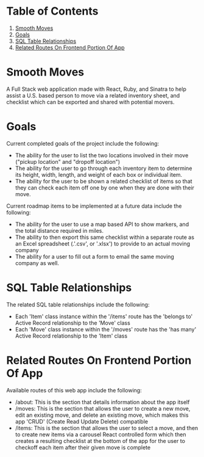 
# Table of Contents

1.  [Smooth Moves](#org7e05246)
2.  [Goals](#orgebf579a)
3.  [SQL Table Relationships](#orgf13ac7a)
4.  [Related Routes On Frontend Portion Of App](#orgd29f7d0)


<a id="org7e05246"></a>

# Smooth Moves

A Full Stack web application made with React, Ruby, and Sinatra to help assist a U.S. based person to move via a related inventory sheet, and checklist which can be exported and shared with potential movers.


<a id="orgebf579a"></a>

# Goals

Current completed goals of the project include the following:

-   The ability for the user to list the two locations involved in their move ("pickup location" and "dropoff location")
-   The ability for the user to go through each inventory item to determine its height, width, length, and weight of each box or individual item.
-   The ability for the user to be shown a related checklist of items so that they can check each item off one by one when they are done with their move.

Current roadmap items to be implemented at a future data include the following:

-   The ability for the user to use a map based API to show markers, and the total distance required in miles.
-   The ability to then export this same checklist within a separate route as an Excel spreadsheet (.'.csv', or '.xlsx') to provide to an actual moving company
-   The ability for a user to fill out a form to email the same moving company as well.


<a id="orgf13ac7a"></a>

# SQL Table Relationships

The related SQL table relationships include the following:

-   Each 'Item' class instance within the '/items' route has the 'belongs to' Active Record relationship to the 'Move' class
-   Each 'Move' class instance within the '/moves' route has the 'has many' Active Record relationship to the 'Item' class


<a id="orgd29f7d0"></a>

# Related Routes On Frontend Portion Of App

Available routes of this web app include the following:

-   /about: This is the section that details information about the app itself
-   /moves: This is the section that allows the user to create a new move, edit an existing move, and delete an existing move, which makes this app 'CRUD' (Create Read Update Delete) compatible
-   /items: This is the section that allows the user to select a move, and then to create new items via a carousel React controlled form which then creates a resulting checklist at the bottom of the app for the user to checkoff each item after their given move is complete
